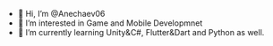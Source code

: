 - 👋 Hi, I’m @Anechaev06
- 👀 I’m interested in Game and Mobile Developmnet 
- 👾 I’m currently learning Unity&C#, Flutter&Dart and Python as well.

<!---
Anechaev06/Anechaev06 is a ✨ special ✨ repository because its `README.md` (this file) appears on your GitHub profile.
You can click the Preview link to take a look at your changes.
--->
